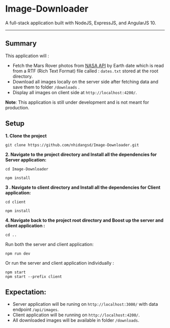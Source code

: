 # Image-Downloader

A full-stack application built with NodeJS, ExpressJS, and AngularJS 10.

---
## Summary

This application will :
- Fetch the Mars Rover photos from [NASA API](https://api.nasa.gov/) by Earth date which is read from a RTF (Rich Text Format) file called : `dates.txt` stored at the root directory. 
- Download all images locally on the server side after fetching data and save them to folder `/downloads` .
- Display all images on client side at `http://localhost:4200/`.

**Note**: This application is still under development and is not meant for production.

## Setup

**1. Clone the project**
```
git clone https://github.com/nhidangsd/Image-Downloader.git
```

**2. Navigate to the project directory and Install all the dependencies for Server application:**
```
cd Image-Downloader
```
```
npm install
```

**3 . Navigate to client directory and Install all the dependencies for Client application:**
```
cd client
```
```
npm install
```
**4. Navigate back to the project root directory and Boost up the server and client application :**
```
cd ..
```
Run both the server and client application:
```
npm run dev
```
Or run the server and client application individually :
```
npm start
npm start --prefix client
```

## Expectation:

- Server application will be runing on `http://localhost:3000/` with data endpoint `/api/images`.
- Client application will be running on `http://localhost:4200/`.
- All downloaded images will be available in folder `/downloads`.
